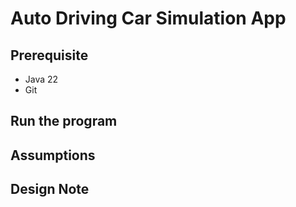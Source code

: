 # Auto Driving Car Simulation App

## Prerequisite
- Java 22
- Git

## Run the program


## Assumptions


## Design Note
